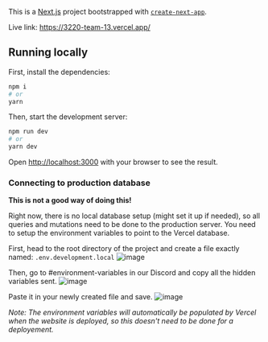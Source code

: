 This is a [Next.js](https://nextjs.org) project bootstrapped with [`create-next-app`](https://nextjs.org/docs/app/api-reference/cli/create-next-app).

Live link: https://3220-team-13.vercel.app/

## Running locally

First, install the dependencies:

```bash
npm i
# or
yarn
```
Then, start the development server:

```bash
npm run dev
# or
yarn dev
```
Open [http://localhost:3000](http://localhost:3000) with your browser to see the result.

### Connecting to production database

**This is not a good way of doing this!**

Right now, there is no local database setup (might set it up if needed), so all queries and mutations need to be done to the production server. You need to setup the environment variables to point to the Vercel database.

First, head to the root directory of the project and create a file exactly named: ```.env.development.local```
![image](https://github.com/user-attachments/assets/ab4f0cc9-f4fe-42d8-a2fa-99a191e5db6f)

Then, go to #environment-variables in our Discord and copy all the hidden variables sent.
![image](https://github.com/user-attachments/assets/15bbc47e-5a7a-4011-838c-a1556e7abbbd)

Paste it in your newly created file and save.
![image](https://github.com/user-attachments/assets/65f939c4-2e22-417f-bce9-ae0b60915554)

_Note: The environment variables will automatically be populated by Vercel when the website is deployed, so this doesn't need to be done for a deployement._
